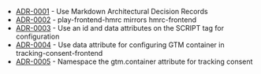 

<!-- adrlog -->

- [ADR-0001](0001-use-markdown-architectural-decision-records.md) - Use Markdown Architectural Decision Records
- [ADR-0002](0002-play-frontend-hmrc-mirrors-hmrc-frontend.md) - play-frontend-hmrc mirrors hmrc-frontend
- [ADR-0003](0003-use-id-and-data-attributes-for-configuration.md) - Use an id and data attributes on the SCRIPT tag for configuration
- [ADR-0004](0004-use-data-attribute-for-gtm-container.md) - Use data attribute for configuring GTM container in tracking-consent-frontend
- [ADR-0005](0005-namespace-the-gtm-container-attribute-for-tracking-consent.md) - Namespace the gtm.container attribute for tracking consent

<!-- adrlogstop -->








